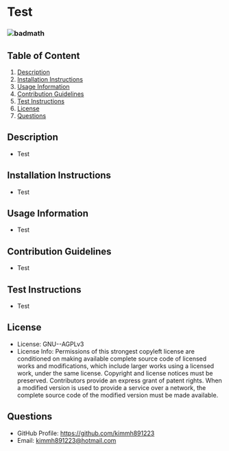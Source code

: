 # Test 
### ![badmath](https://img.shields.io/badge/license-"GNU--AGPLv3"-green)
## Table of Content
1. [Description](#description)
2. [Installation Instructions](#installation-instructions)
3. [Usage Information](#usage-information)
4. [Contribution Guidelines](#contribution-guidelines)
5. [Test Instructions](#test-instructions)
6. [License](#license)
7. [Questions](#questions)

## Description
- Test
## Installation Instructions
- Test
## Usage Information
- Test
## Contribution Guidelines
- Test
## Test Instructions
- Test
## License
- License: GNU--AGPLv3
- License Info: Permissions of this strongest copyleft license are conditioned on making available complete source code of licensed works and modifications, which include larger works using a licensed work, under the same license. Copyright and license notices must be preserved. Contributors provide an express grant of patent rights. When a modified version is used to provide a service over a network, the complete source code of the modified version must be made available.
## Questions
- GitHub Profile: https://github.com/kimmh891223
- Email: kimmh891223@hotmail.com
